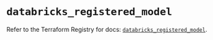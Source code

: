 # `databricks_registered_model`

Refer to the Terraform Registry for docs: [`databricks_registered_model`](https://registry.terraform.io/providers/databricks/databricks/1.69.0/docs/resources/registered_model).
